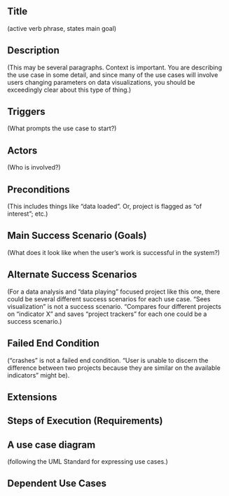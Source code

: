 
## Title 
(active verb phrase, states main goal)

## Description 
(This may be several paragraphs. Context is important. You are describing the use case in some detail, and since many of the use cases will involve users changing parameters on data visualizations, you should be exceedingly clear about this type of thing.)

## Triggers 
(What prompts the use case to start?)

## Actors 
(Who is involved?)

## Preconditions 
(This includes things like “data loaded”. Or, project is flagged as “of interest”; etc.)

## Main Success Scenario (Goals)
(What does it look like when the user’s work is successful in the system?)

## Alternate Success Scenarios 
(For a data analysis and “data playing” focused project like this one, there could be several different success scenarios for each use case. “Sees visualization” is not a success scenario. “Compares four different projects on “indicator X” and saves “project trackers” for each one could be a success scenario.)

## Failed End Condition 
(“crashes” is not a failed end condition. “User is unable to discern the difference between two projects because they are similar on the available indicators” might be).

## Extensions

## Steps of Execution (Requirements)

## A use case diagram
(following the UML Standard for expressing use cases.)

## Dependent Use Cases

